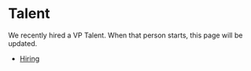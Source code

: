 # Talent

We recently hired a VP Talent. When that person starts, this page will be updated.

- [Hiring]((../talent/hiring/index.md))
